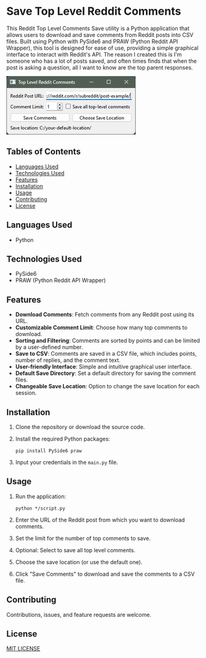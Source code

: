 # Save Top Level Reddit Comments

This Reddit Top Level Comments Save utility is a Python application that allows users to download and save comments from Reddit posts into CSV files. Built using Python with PySide6 and PRAW (Python Reddit API Wrapper), this tool is designed for ease of use, providing a simple graphical interface to interact with Reddit's API. The reason I created this is I'm someone who has a lot of posts saved, and often times finds that when the post is asking a question, all I want to know are the top parent responses.

![reddit-top](assets/reddit_top_level_comments.png)

## Tables of Contents

- [Languages Used](#languages-used)
- [Technologies Used](#technologies-used)
- [Features](#features)
- [Installation](#installation)
- [Usage](#usage)
- [Contributing](#contributing)
- [License](#license)

## Languages Used

- Python

## Technologies Used

- PySide6
- PRAW (Python Reddit API Wrapper)

## Features

- **Download Comments**: Fetch comments from any Reddit post using its URL.
- **Customizable Comment Limit**: Choose how many top comments to download.
- **Sorting and Filtering**: Comments are sorted by points and can be limited by a user-defined number.
- **Save to CSV**: Comments are saved in a CSV file, which includes points, number of replies, and the comment text.
- **User-friendly Interface**: Simple and intuitive graphical user interface.
- **Default Save Directory**: Set a default directory for saving the comment files.
- **Changeable Save Location**: Option to change the save location for each session.

## Installation

1. Clone the repository or download the source code.
2. Install the required Python packages:

   ```shell
   pip install PySide6 praw
   ```

3. Input your credentials in the `main.py` file.

## Usage

1. Run the application:

   ```shell
   python */script.py
   ```

2. Enter the URL of the Reddit post from which you want to download comments.
3. Set the limit for the number of top comments to save.
4. Optional: Select to save all top level comments.
5. Choose the save location (or use the default one).
6. Click "Save Comments" to download and save the comments to a CSV file.

## Contributing

Contributions, issues, and feature requests are welcome.

## License

[MIT LICENSE](LICENSE)
